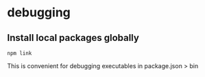 # debugging

## Install local packages globally

`npm link`

This is convenient for debugging executables in package.json > bin
